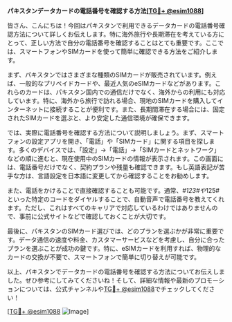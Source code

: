 **パキスタンデータカードの電話番号を確認する方法[[TG💪+ @esim1088](https://t.me/s/esim1088)]**

皆さん、こんにちは！今回はパキスタンで利用できるデータカードの電話番号確認方法について詳しくお伝えします。特に海外旅行や長期滞在を考えている方にとって、正しい方法で自分の電話番号を確認することはとても重要です。ここでは、スマートフォンやSIMカードを使って簡単に確認できる方法をご紹介します。

まず、パキスタンではさまざまな種類のSIMカードが販売されています。例えば、一般的なプリペイドカードや、最近人気のeSIMカードなどがあります。これらのカードは、パキスタン国内での通信だけでなく、海外からの利用にも対応しています。特に、海外から旅行で訪れる場合、現地のSIMカードを購入してインターネットに接続することが便利です。また、長期間滞在する場合には、固定されたSIMカードを選ぶと、より安定した通信環境が確保できます。

では、実際に電話番号を確認する方法について説明しましょう。まず、スマートフォンの設定アプリを開き、「電話」や「SIMカード」に関する項目を探します。多くのデバイスでは、「設定」→「電話」→「SIMカードとネットワーク」などの順に進むと、現在使用中のSIMカードの情報が表示されます。この画面には、電話番号だけでなく、契約プランや残量も確認できます。もし英語表記が苦手な方は、言語設定を日本語に変更してから確認することをお勧めします。

また、電話をかけることで直接確認することも可能です。通常、*#123#や*125#といった特定のコードをダイヤルすることで、自動音声で電話番号を教えてくれます。ただし、これはすべてのキャリアで対応しているわけではありませんので、事前に公式サイトなどで確認しておくことが大切です。

最後に、パキスタンのSIMカード選びでは、どのプランを選ぶかが非常に重要です。データ通信の速度や料金、カスタマーサービスなどを考慮し、自分に合ったプランを選ぶことが成功の鍵です。特に、eSIMカードを利用すれば、物理的なカードの交換が不要で、スマートフォンで簡単に切り替えが可能です。

以上、パキスタンでデータカードの電話番号を確認する方法についてお伝えしました。ぜひ参考にしてみてくださいね！そして、詳細な情報や最新のプロモーションについては、公式チャンネルや[TG💪+ @esim1088](https://t.me/s/esim1088)でチェックしてください！

[[TG💪+ @esim1088](https://t.me/s/esim1088) ![Image](https://i.postimg.cc/Y0z9fWf4/image.png)]